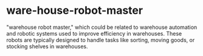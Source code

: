 # ware-house-robot-master
"warehouse robot master," which could be related to warehouse automation and robotic systems used to improve efficiency in warehouses. These robots are typically designed to handle tasks like sorting, moving goods, or stocking shelves in warehouses.
